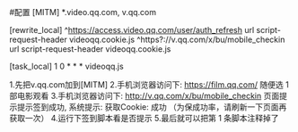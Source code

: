 #配置
[MITM] *.video.qq.com, v.qq.com

[rewrite_local]
^https://access.video.qq.com/user/auth_refresh url script-request-header videoqq.cookie.js
^https?://v.qq.com/x/bu/mobile_checkin url script-request-header videoqq.cookie.js

[task_local] 1 0 * * * videoqq.js

1.先把v.qq.com加到[MITM]
2.手机浏览器访问下: https://film.qq.com/ 随便选 1 部电影观看
3.手机浏览器访问下: http://v.qq.com/x/bu/mobile_checkin 页面提示提示签到成功, 系统提示: 获取Cookie: 成功 （为保成功率，请刷新一下页面再获取一次）
4.运行下签到脚本看是否提示
5.最后就可以把第 1 条脚本注释掉了
